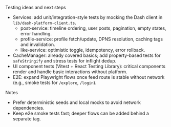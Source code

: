 Testing ideas and next steps

- Services: add unit/integration-style tests by mocking the Dash client in `lib/dash-platform-client.ts`.
  - post-service: timeline ordering, user posts, pagination, empty states, error handling.
  - profile-service: profile fetch/update, DPNS resolution, caching tags and invalidation.
  - like-service: optimistic toggle, idempotency, error rollback.
- CacheManager: already covered basics; add property-based tests for `safeStringify` and stress tests for inflight dedup.
- UI component tests (Vitest + React Testing Library): critical components render and handle basic interactions without platform.
- E2E: expand Playwright flows once feed route is stable without network (e.g., smoke tests for `/explore`, `/login`).

Notes

- Prefer deterministic seeds and local mocks to avoid network dependencies.
- Keep e2e smoke tests fast; deeper flows can be added behind a separate tag.


